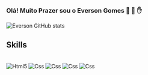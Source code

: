 ### Olá! Muito Prazer sou o Everson Gomes 👋 🤙 ✋


![Everson GitHub stats](https://github-readme-stats.vercel.app/api?username=EversonMG96&show_icons=true&theme=dracula)

## Skills

<div style="display: inline_block"><br/>
  <img align="center" alt="Html5" src="https://img.shields.io/badge/HTML5-E34F26?style=for-the-badge&logo=html5&logoColor=white"/>
  <img align="center" alt="Css" src="https://img.shields.io/badge/CSS3-1572B6?style=for-the-badge&logo=css3&logoColor=white"/>
  <img align="center" alt="Css" src="https://img.shields.io/badge/JavaScript-F7DF1E?style=for-the-badge&logo=javascript&logoColor=black"/>
  <img align="center" alt="Css" src="https://img.shields.io/badge/PHP-777BB4?style=for-the-badge&logo=php&logoColor=white"/>
  <img align="center" alt="Css" src="https://img.shields.io/badge/Bootstrap-563D7C?style=for-the-badge&logo=bootstrap&logoColor=white"/>
</div><br/>



